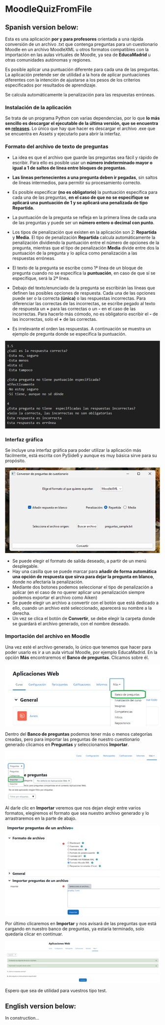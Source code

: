# MoodleQuizFromFile


## Spanish version below:


Esta es una aplicación **por y para profesores** orientada a una rápida conversión de un archivo .txt que contenga preguntas para un cuestionario Moodle en un archivo MoodleXML u otros formatos compatibles con la importación en las aulas virtuales de Moodle, ya sea de **EducaMadrid** u otras comunidades autónomas y regiones.

Es posible aplicar una puntuación diferente para cada una de las preguntas. La aplicación pretende ser de utilidad a la hora de aplicar puntuaciones diferentes con la intención de ajustarse a los pesos de los criterios especificados por resultados de aprendizaje.

Se calcula automáticamente la penalización para las respuestas erróneas.

### Instalación de la aplicación
Se trata de un programa Python con varias dependencias, por lo que **lo más sencillo es descargar el ejecutable de la última versión, que se encuentra en [releases](https://github.com/Josemedvel/MoodleQuizFromFile/releases)**. Lo único que hay que hacer es descargar el archivo .exe que se encuentra en Assets y ejecutarlo para abrir la interfaz.

### Formato del archivo de texto de preguntas

- La idea es que el archivo que guarde las preguntas sea fácil y rápido de escribir. Para ello es posible usar un **número indeterminado mayor o igual a 1 de saltos de línea entre bloques de preguntas**.

-  **Las líneas pertenecientes a una pregunta deben ir pegadas**, sin saltos de líneas intermedios, para permitir su procesamiento correcto.

- Es posible especificar **(no es obligatorio)** la puntuación específica para cada una de las preguntas, **en el caso de que no se especifique se aplicará una puntuación de 1 y se aplicará una penalizada de tipo Repartida.**

- La puntuación de la pregunta se refleja en la primera línea de cada una de las preguntas y puede ser un **número entero o decimal con punto**.

- Los tipos de penalización que existen en la aplicación son 2: **Repartida** y **Media**. El tipo de penalización **Repartida** calcula automáticamente la penalización dividiendo la puntuación entre el número de opciones de la pregunta, mientras que el tipo de penalización **Media** divide entre dos la puntuación de la pregunta y lo aplica como penalización a las respuestas erróneas.

- El texto de la pregunta se escribe como 1ª línea de un bloque de pregunta cuando no se especifica la **puntuación**, en caso de que sí se especifique, será la 2ª línea.

- Debajo del texto/enunciado de la pregunta se escribirán las líneas que definen las posibles opciones de respuesta. Cada una de las opciones puede ser o la correcta **(única)** o las respuestas incorrectas. Para diferenciar las correctas de las incorrectas, se escribe pegado al texto de respuesta un **+** para las correctas o un **-** en el caso de las incorrectas. Para hacerlo más cómodo, no es obligatorio escribir el **-** de las incorrectas, solo el **+** de las correctas.

- Es irrelevante el orden las respuestas. A continuación se muestra un ejemplo de pregunta donde se especifica la puntuación.

![Preguntas de muestra](./images/several-sample-questions.png)

### Interfaz gráfica

Se incluye una interfaz gráfica para poder utilizar la aplicación más fácilmente, está escrita con PySide6 y aunque es muy básica sirve para su propósito.

![Ventana principal de la interfaz](./images/interface.png)

- Se puede elegir el formato de salida deseado, a partir de un menú desplegable.
- Hay una casilla que se puede marcar para **añadir de forma automática una opción de respuesta que sirva para dejar la pregunta en blanco**, donde no afectaría la penalización.
- Mediante dos botones podemos seleccionar el tipo de penalización a aplicar (en el caso de no querer aplicar una penalización siempre podemos exportar el archivo como Aiken)
- Se puede elegir un archivo a convertir con el botón que está dedicado a ello, cuando un archivo esté seleccionado, aparecerá su nombre a la derecha.
- Un vez se clica el botón de **Convertir**, se debe elegir la carpeta donde se guardará el archivo generado, con el nombre deseado.


### Importación del archivo en Moodle
Una vez esté el archivo generado, lo único que tenemos que hacer para poder usarlo es ir a un aula virtual Moodle, por ejemplo EducaMadrid. En la opción **Más** encontraremos el **Banco de preguntas**. Clicamos sobre él.

![Ventana principal del curso de Moodle](./images/course-site.png)

Dentro del **Banco de preguntas** podemos tener más o menos categorías creadas, pero para importar las preguntas de nuestro cuestionario generado clicamos en **Preguntas** y seleccionamos **Importar**.

![Banco de preguntas](./images/question-repository.png)

Al darle clic en **Importar** veremos que nos dejan elegir entre varios formatos, elegiremos el formato que sea nuestro archivo generado y lo arrastraremos en la parte de abajo.

![Importar preguntas](./images/import-questions.png)

Por último clicaremos en **Importar** y nos avisará de las preguntas que está cargando en nuestro banco de preguntas, ya estaría terminado, solo quedaría clicar en continuar.

![Último paso de importación](./images/continue-import.png)

Espero que sea de utilidad para vuestros tipo test.
## English version below:

In construction...
